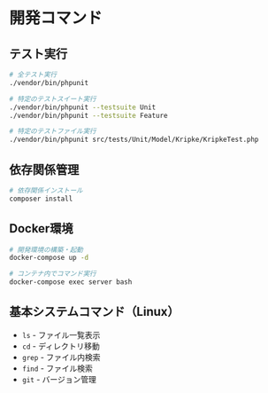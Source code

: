 # 開発コマンド

## テスト実行

```bash
# 全テスト実行
./vendor/bin/phpunit

# 特定のテストスイート実行
./vendor/bin/phpunit --testsuite Unit
./vendor/bin/phpunit --testsuite Feature

# 特定のテストファイル実行
./vendor/bin/phpunit src/tests/Unit/Model/Kripke/KripkeTest.php
```

## 依存関係管理

```bash
# 依存関係インストール
composer install
```

## Docker環境

```bash
# 開発環境の構築・起動
docker-compose up -d

# コンテナ内でコマンド実行
docker-compose exec server bash
```

## 基本システムコマンド（Linux）

- `ls` - ファイル一覧表示
- `cd` - ディレクトリ移動
- `grep` - ファイル内検索
- `find` - ファイル検索
- `git` - バージョン管理
